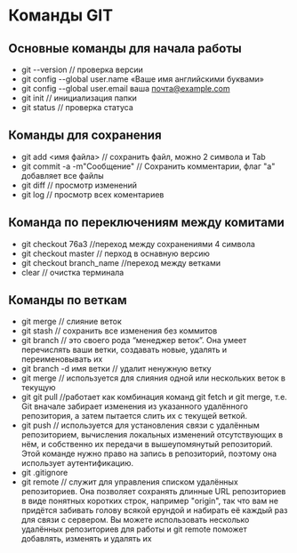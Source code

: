 # Команды GIT
## Основные команды для начала работы
+ git --version // проверка версии
+ git config --global user.name «Ваше имя английскими буквами»
+ git config --global user.email ваша почта@example.com
+ git init // инициализация папки
+ git status // проверка статуса 
## Команды для сохранения
+ git add <имя файла> // сохранить файл, можно 2 символа и Tab
+ git commit -a -m"Сообщение" // Сохранить комментарии, флаг "а" добавляет все файлы
+ git diff // просмотр изменений
+ git log // просмотр всех коментариев
## Команда по переключениям между комитами
+ git checkout 76a3 //переход между сохранениями 4 символа
+ git checkout master // перход в оснавную версию
+ git checkout branch_name //переход между ветками
+ clear // очистка терминала
## Команды по веткам
+ git merge // слияние веток
+ git stash // сохранить все изменения без коммитов
+ git branch // это своего рода “менеджер веток”. Она умеет перечислять ваши ветки, создавать новые, удалять и переименовывать их
+ git branch -d имя ветки // удалит ненужную ветку
+ git merge // используется для слияния одной или нескольких веток в текущую
+ git git pull //работает как комбинация команд git fetch и git merge, т.е. Git вначале забирает изменения из указанного удалённого репозитория, а затем пытается слить их с текущей веткой.
+ git push // используется для установления связи с удалённым репозиторием, вычисления локальных изменений отсутствующих в нём, и собственно их передачи в вышеупомянутый репозиторий. Этой команде нужно право на запись в репозиторий, поэтому она использует аутентификацию.
+ git .gitignore 
+ git remote // служит для управления списком удалённых репозиториев. Она позволяет сохранять длинные URL репозиториев в виде понятных коротких строк, например "origin", так что вам не придётся забивать голову всякой ерундой и набирать её каждый раз для связи с сервером. Вы можете использовать несколько удалённых репозиториев для работы и git remote поможет добавлять, изменять и удалять их
